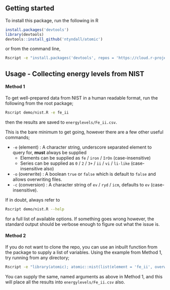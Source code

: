 ## Getting started
To install this package, run the following in R
```r
install.packages('devtools')
library(devtools)
devtools::install_github('ntyndall/atomic')
```
or from the command line,
```sh
Rscript -e "install.packages('devtools', repos = 'https://cloud.r-project.org/'); library(devtools); devtools::install_github('ntyndall/atomic')"
```

## Usage - Collecting energy levels from NIST 
#### Method 1
To get well-prepared data from NIST in a human readable format, run the following from the root package;
```sh
Rscript demo/nist.R -e fe_ii
```
then the results are saved to `energylevels/Fe_ii.csv`.

This is the bare minimum to get going, however there are a few other useful commands;
  - `-e` (element) : A character string, underscore separated element to query for, **must** always be supplied
    - Elements can be supplied as `fe` / `iron` / `IrOn` (case-insensitive)
    - Series can be supplied as `0` / `2` / `3+` / `ii` / `vi` / `li-like` (case-insensitive also)
  - `-o` (overwrite) : A boolean `true` or `false` which is default to `false` and allows overwriting files.
  - `-c` (conversion) : A character string of `ev` / `ryd` / `icm`, defaults to `ev` (case-insensitive).

If in doubt, always refer to 
```sh
Rscript demo/nist.R --help
```
for a full list of available options. If something goes wrong however, the standard output should be verbose enough to figure out what the issue is.

#### Method 2
If you do not want to clone the repo, you can use an inbuilt function from the package to supply a list of variables. Using the example from Method 1, try running from any directory;
```bash
Rscript -e "library(atomic); atomic::nist(list(element = 'fe_ii', overwrite = TRUE))
```
You can supply the same, named arguments as above in Method 1, and this will place all the results into `energylevels/Fe_ii.csv` also.
